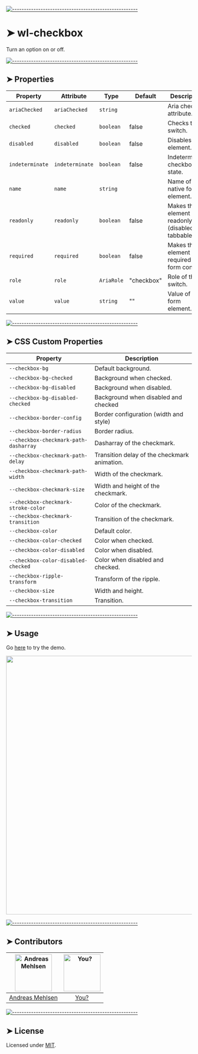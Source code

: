 
[![-----------------------------------------------------](https://raw.githubusercontent.com/andreasbm/readme/master/assets/lines/colored.png)](#wl-checkbox)

# ➤ wl-checkbox

Turn an option on or off.


[![-----------------------------------------------------](https://raw.githubusercontent.com/andreasbm/readme/master/assets/lines/colored.png)](#properties)

## ➤ Properties

| Property        | Attribute       | Type       | Default    | Description                                      |
|-----------------|-----------------|------------|------------|--------------------------------------------------|
| `ariaChecked`   | `ariaChecked`   | `string`   |            | Aria checked attribute.                          |
| `checked`       | `checked`       | `boolean`  | false      | Checks the switch.                               |
| `disabled`      | `disabled`      | `boolean`  | false      | Disables the element.                            |
| `indeterminate` | `indeterminate` | `boolean`  | false      | Indeterminate checkbox state.                    |
| `name`          | `name`          | `string`   |            | Name of the native form element.                 |
| `readonly`      | `readonly`      | `boolean`  | false      | Makes the element readonly (disabled but tabbable) |
| `required`      | `required`      | `boolean`  | false      | Makes the element required in a form context.    |
| `role`          | `role`          | `AriaRole` | "checkbox" | Role of the switch.                              |
| `value`         | `value`         | `string`   | ""         | Value of the form element.                       |


[![-----------------------------------------------------](https://raw.githubusercontent.com/andreasbm/readme/master/assets/lines/colored.png)](#css-custom-properties)

## ➤ CSS Custom Properties

| Property                              | Description                                  |
|---------------------------------------|----------------------------------------------|
| `--checkbox-bg`                       | Default background.                          |
| `--checkbox-bg-checked`               | Background when checked.                     |
| `--checkbox-bg-disabled`              | Background when disabled.                    |
| `--checkbox-bg-disabled-checked`      | Background when disabled and checked         |
| `--checkbox-border-config`            | Border configuration (width and style)       |
| `--checkbox-border-radius`            | Border radius.                               |
| `--checkbox-checkmark-path-dasharray` | Dasharray of the checkmark.                  |
| `--checkbox-checkmark-path-delay`     | Transition delay of the checkmark animation. |
| `--checkbox-checkmark-path-width`     | Width of the checkmark.                      |
| `--checkbox-checkmark-size`           | Width and height of the checkmark.           |
| `--checkbox-checkmark-stroke-color`   | Color of the checkmark.                      |
| `--checkbox-checkmark-transition`     | Transition of the checkmark.                 |
| `--checkbox-color`                    | Default color.                               |
| `--checkbox-color-checked`            | Color when checked.                          |
| `--checkbox-color-disabled`           | Color when disabled.                         |
| `--checkbox-color-disabled-checked`   | Color when disabled and checked.             |
| `--checkbox-ripple-transform`         | Transform of the ripple.                     |
| `--checkbox-size`                     | Width and height.                            |
| `--checkbox-transition`               | Transition.                                  |



[![-----------------------------------------------------](https://raw.githubusercontent.com/andreasbm/readme/master/assets/lines/colored.png)](#usage)

## ➤ Usage

Go [here](https://weightless.dev/elements/checkbox) to try the demo.

<a href="https://weightless.dev/elements/checkbox" align="center">
  <img src="https://raw.githubusercontent.com/andreasbm/elements/master/screenshots/wl-checkbox.png" width="700" />
</a>


[![-----------------------------------------------------](https://raw.githubusercontent.com/andreasbm/readme/master/assets/lines/colored.png)](#contributors)

## ➤ Contributors
	

| [<img alt="Andreas Mehlsen" src="https://avatars1.githubusercontent.com/u/6267397?s=460&v=4" width="100">](https://twitter.com/andreasmehlsen) | [<img alt="You?" src="https://joeschmoe.io/api/v1/random" width="100">](https://github.com/andreasbm/weightless/blob/master/CONTRIBUTING.md) |
|:--------------------------------------------------:|:--------------------------------------------------:|
| [Andreas Mehlsen](https://twitter.com/andreasmehlsen) | [You?](https://github.com/andreasbm/weightless/blob/master/CONTRIBUTING.md) |


[![-----------------------------------------------------](https://raw.githubusercontent.com/andreasbm/readme/master/assets/lines/colored.png)](#license)

## ➤ License
	
Licensed under [MIT](https://opensource.org/licenses/MIT).
